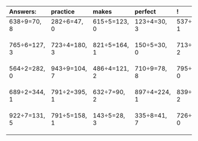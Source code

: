 | Answers: | practice | makes | perfect | ! |
| :--- | :--- | :--- | :--- | :--- |
| 638÷9=70, 8 | 282÷6=47, 0 | 615÷5=123, 0 | 123÷4=30, 3 | 537÷8=67, 1 | 
|   |   |   |   |   | 
|   |   |   |   |   | 
|   |   |   |   |   | 
| 765÷6=127, 3 | 723÷4=180, 3 | 821÷5=164, 1 | 150÷5=30, 0 | 713÷3=237, 2 | 
|   |   |   |   |   | 
|   |   |   |   |   | 
|   |   |   |   |   | 
| 564÷2=282, 0 | 943÷9=104, 7 | 486÷4=121, 2 | 710÷9=78, 8 | 795÷3=265, 0 | 
|   |   |   |   |   | 
|   |   |   |   |   | 
|   |   |   |   |   | 
| 689÷2=344, 1 | 791÷2=395, 1 | 632÷7=90, 2 | 897÷4=224, 1 | 839÷3=279, 2 | 
|   |   |   |   |   | 
|   |   |   |   |   | 
|   |   |   |   |   | 
| 922÷7=131, 5 | 791÷5=158, 1 | 143÷5=28, 3 | 335÷8=41, 7 | 726÷2=363, 0 | 
|   |   |   |   |   | 
|   |   |   |   |   | 
|   |   |   |   |   | 
